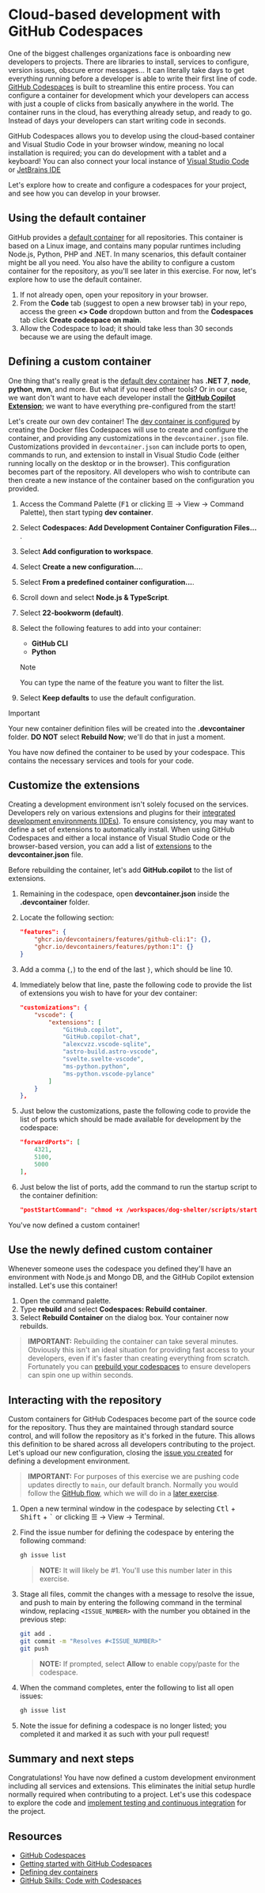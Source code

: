 # Cloud-based development with GitHub Codespaces

One of the biggest challenges organizations face is onboarding new developers to projects. There are libraries to install, services to configure, version issues, obscure error messages... It can literally take days to get everything running before a developer is able to write their first line of code. [GitHub Codespaces](https://github.com/features/codespaces) is built to streamline this entire process. You can configure a container for development which your developers can access with just a couple of clicks from basically anywhere in the world. The container runs in the cloud, has everything already setup, and ready to go. Instead of days your developers can start writing code in seconds.

GitHub Codespaces allows you to develop using the cloud-based container and Visual Studio Code in your browser window, meaning no local installation is required; you can do development with a tablet and a keyboard! You can also connect your local instance of [Visual Studio Code](https://docs.github.com/en/codespaces/developing-in-codespaces/using-github-codespaces-in-visual-studio-code) or [JetBrains IDE](https://docs.github.com/en/codespaces/developing-in-codespaces/using-github-codespaces-in-your-jetbrains-ide)

Let's explore how to create and configure a codespaces for your project, and see how you can develop in your browser.

## Using the default container

GitHub provides a [default container](https://docs.github.com/codespaces/setting-up-your-project-for-codespaces/adding-a-dev-container-configuration/introduction-to-dev-containers#using-the-default-dev-container-configuration) for all repositories. This container is based on a Linux image, and contains many popular runtimes including Node.js, Python, PHP and .NET. In many scenarios, this default container might be all you need. You also have the ability to configure a custom container for the repository, as you'll see later in this exercise. For now, let's explore how to use the default container.

1. If not already open, open your repository in your browser.
1. From the **Code** tab (suggest to open a new browser tab) in your repo, access the green **<> Code** dropdown button and from the **Codespaces** tab click **Create codespace on main**.
1. Allow the Codespace to load; it should take less than 30 seconds because we are using the default image.

## Defining a custom container

One thing that's really great is the [default dev container](https://github.com/devcontainers/images/blob/main/src/universal/.devcontainer/Dockerfile) has **.NET 7**, **node**, **python**, **mvn**, and more. But what if you need other tools? Or in our case, we want don't want to have each developer install the **[GitHub Copilot Extension](https://marketplace.visualstudio.com/items?itemName=GitHub.copilot)**; we want to have everything pre-configured from the start!

Let's create our own dev container! The [dev container is configured](https://docs.github.com/codespaces/setting-up-your-project-for-codespaces/adding-a-dev-container-configuration/introduction-to-dev-containers) by creating the Docker files Codespaces will use to create and configure the container, and providing any customizations in the `devcontainer.json` file. Customizations provided in `devcontainer.json` can include ports to open, commands to run, and extension to install in Visual Studio Code (either running locally on the desktop or in the browser). This configuration becomes part of the repository. All developers who wish to contribute can then create a new instance of the container based on the configuration you provided.

1. Access the Command Palette (<kbd>F1</kbd> or clicking ☰ → View → Command Palette), then start typing **dev container**.
1. Select **Codespaces: Add Development Container Configuration Files...** .
2. Select **Add configuration to workspace**.
3. Select **Create a new configuration...**.
4. Select **From a predefined container configuration...**.
5. Scroll down and select **Node.js & TypeScript**.
6. Select **22-bookworm (default)**.
7. Select the following features to add into your container:
    - **GitHub CLI**
    - **Python**

    > [!NOTE]
    > You can type the name of the feature you want to filter the list.

8.  Select **Keep defaults** to use the default configuration.

> [!IMPORTANT]
> Your new container definition files will be created into the **.devcontainer** folder. **DO NOT** select **Rebuild Now**; we'll do that in just a moment.

You have now defined the container to be used by your codespace. This contains the necessary services and tools for your code.

## Customize the extensions

Creating a development environment isn't solely focused on the services. Developers rely on various extensions and plugins for their [integrated development environments (IDEs)](https://en.wikipedia.org/wiki/Integrated_development_environment). To ensure consistency, you may want to define a set of extensions to automatically install. When using GitHub Codespaces and either a local instance of Visual Studio Code or the browser-based version, you can add a list of [extensions](https://code.visualstudio.com/docs/editor/extension-marketplace) to the **devcontainer.json** file.

Before rebuilding the container, let's add **GitHub.copilot** to the list of extensions.

1. Remaining in the codespace, open **devcontainer.json** inside the **.devcontainer** folder.
2. Locate the following section:

    ```json
    "features": {
		"ghcr.io/devcontainers/features/github-cli:1": {},
		"ghcr.io/devcontainers/features/python:1": {}
	}
    ```

3. Add a comma (`,`) to the end of the last `}`, which should be line 10.
4. Immediately below that line, paste the following code to provide the list of extensions you wish to have for your dev container:

    ```json
    "customizations": {
		"vscode": {
			"extensions": [
				"GitHub.copilot",
				"GitHub.copilot-chat",
				"alexcvzz.vscode-sqlite",
				"astro-build.astro-vscode",
				"svelte.svelte-vscode",
				"ms-python.python",
				"ms-python.vscode-pylance"
			]
		}
	},
    ```

5. Just below the customizations, paste the following code to provide the list of ports which should be made available for development by the codespace:

    ```json
    "forwardPorts": [
		4321,
		5100,
		5000
	],
    ```

6. Just below the list of ports, add the command to run the startup script to the container definition:

    ```json
    "postStartCommand": "chmod +x /workspaces/dog-shelter/scripts/start-app.sh && /workspaces/dog-shelter/scripts/start-app.sh",
    ```

You've now defined a custom container!

## Use the newly defined custom container

Whenever someone uses the codespace you defined they'll have an environment with Node.js and Mongo DB, and the GitHub Copilot extension installed. Let's use this container!

1. Open the command palette.
1. Type **rebuild** and select **Codespaces: Rebuild container**.
1. Select **Rebuild Container** on the dialog box. Your container now rebuilds.

> **IMPORTANT:** Rebuilding the container can take several minutes. Obviously this isn't an ideal situation for providing fast access to your developers, even if it's faster than creating everything from scratch. Fortunately you can [prebuild your codespaces](https://docs.github.com/en/codespaces/prebuilding-your-codespaces) to ensure developers can spin one up within seconds.

## Interacting with the repository

Custom containers for GitHub Codespaces become part of the source code for the repository. Thus they are maintained through standard source control, and will follow the repository as it's forked in the future. This allows this definition to be shared across all developers contributing to the project. Let's upload our new configuration, closing the [issue you created](./2-issues.md) for defining a development environment.

> **IMPORTANT:** For purposes of this exercise we are pushing code updates directly to `main`, our default branch. Normally you would follow the [GitHub flow](https://docs.github.com/en/get-started/quickstart/github-flow), which we will do in a [later exercise](6-github-flow.md).

1. Open a new terminal window in the codespace by selecting <kbd>Ctl</kbd> + <kbd>Shift</kbd> + <kbd>`</kbd> or clicking ☰ → View → Terminal.
1. Find the issue number for defining the codespace by entering the following command:

    ```bash
    gh issue list
    ```

    > **NOTE:** It will likely be #1. You'll use this number later in this exercise.

1. Stage all files, commit the changes with a message to resolve the issue, and push to main by entering the following command in the terminal window, replacing `<ISSUE_NUMBER>` with the number you obtained in the previous step:

    ```bash
    git add .
    git commit -m "Resolves #<ISSUE_NUMBER>"
    git push
    ```

    > **NOTE:** If prompted, select **Allow** to enable copy/paste for the codespace.

1. When the command completes, enter the following to list all open issues:

    ```bash
    gh issue list
    ```

1. Note the issue for defining a codespace is no longer listed; you completed it and marked it as such with your pull request!


## Summary and next steps

Congratulations! You have now defined a custom development environment including all services and extensions. This eliminates the initial setup hurdle normally required when contributing to a project. Let's use this codespace to explore the code and [implement testing and continuous integration](./4-testing.md) for the project.

## Resources

- [GitHub Codespaces](https://github.com/features/codespaces)
- [Getting started with GitHub Codespaces](https://docs.github.com/en/codespaces/overview)
- [Defining dev containers](https://docs.github.com/codespaces/setting-up-your-project-for-codespaces/adding-a-dev-container-configuration/introduction-to-dev-containers)
- [GitHub Skills: Code with Codespaces](https://github.com/skills/code-with-codespaces)

